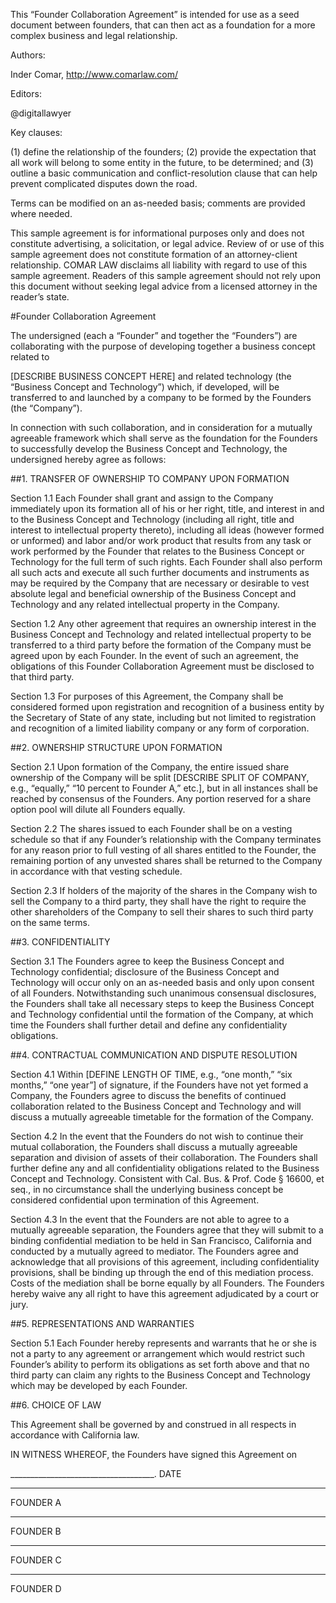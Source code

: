This “Founder Collaboration Agreement” is intended for use as a seed document between founders, that can then act as a foundation for a more complex business and legal relationship.

Authors: 

Inder Comar, http://www.comarlaw.com/

Editors: 

@digitallawyer

Key clauses:

(1) define the relationship of the founders; 
(2) provide the expectation that all work will belong to some entity in the future, to be determined; and 
(3) outline a basic communication and conflict-resolution clause that can help prevent complicated disputes down the road.

Terms can be modified on an as-needed basis; comments are provided where needed.

This sample agreement is for informational purposes only and does not constitute advertising, a solicitation, or legal advice. Review of or use of this sample agreement does not constitute formation of an attorney-client relationship. COMAR LAW disclaims all liability with regard to use of this sample agreement. Readers of this sample agreement should not rely upon this document without seeking legal advice from a licensed attorney in the reader’s state.

#Founder Collaboration Agreement

The undersigned (each a “Founder” and together the “Founders”) are collaborating with the purpose of developing together a business concept related to 

[DESCRIBE BUSINESS CONCEPT HERE] and related technology (the “Business Concept and Technology”) which, if developed, will be transferred to and launched by a company to be formed by the Founders (the “Company”). 

In connection with such collaboration, and in consideration for a mutually agreeable framework which shall serve as the foundation for the Founders to successfully develop the Business Concept and Technology, the undersigned hereby agree as follows:

##1.  TRANSFER OF OWNERSHIP TO COMPANY UPON FORMATION

Section 1.1	Each Founder shall grant and assign to the Company immediately upon its formation all of his or her right, title, and interest in and to the Business Concept and Technology (including all right, title and interest to intellectual property thereto), including all ideas (however formed or unformed) and labor and/or work product that results from any task or work performed by the Founder that relates to the Business Concept or Technology for the full term of such rights. Each Founder shall also perform all such acts and execute all such further documents and instruments as may be required by the Company that are necessary or desirable to vest absolute legal and beneficial ownership of the Business Concept and Technology and any related intellectual property in the Company. 

Section 1.2	Any other agreement that requires an ownership interest in the Business Concept and Technology and related intellectual property to be transferred to a third party before the formation of the Company must be agreed upon by each Founder. In the event of such an agreement, the obligations of this Founder Collaboration Agreement must be disclosed to that third party.

Section 1.3	For purposes of this Agreement, the Company shall be considered formed upon registration and recognition of a business entity by the Secretary of State of any state, including but not limited to registration and recognition of a limited liability company or any form of corporation.

##2.	OWNERSHIP STRUCTURE UPON FORMATION

Section 2.1	Upon formation of the Company, the entire issued share ownership of the Company will be split [DESCRIBE SPLIT OF COMPANY, e.g., “equally,” “10 percent to Founder A,” etc.], but in all instances shall be reached by consensus of the Founders. Any portion reserved for a share option pool will dilute all Founders equally.

Section 2.2	The shares issued to each Founder shall be on a vesting schedule so that if any Founder’s relationship with the Company terminates for any reason prior to full vesting of all shares entitled to the Founder, the remaining portion of any unvested shares shall be returned to the Company in accordance with that vesting schedule.

Section 2.3	If holders of the majority of the shares in the Company wish to sell the Company to a third party, they shall have the right to require the other shareholders of the Company to sell their shares to such third party on the same terms.

##3.	CONFIDENTIALITY

Section 3.1	The Founders agree to keep the Business Concept and Technology confidential; disclosure of the Business Concept and Technology will occur only on an as-needed basis and only upon consent of all Founders. Notwithstanding such unanimous consensual disclosures, the Founders shall take all necessary steps to keep the Business Concept and Technology confidential until the formation of the Company, at which time the Founders shall further detail and define any confidentiality obligations. 

##4.	CONTRACTUAL COMMUNICATION AND DISPUTE RESOLUTION

Section 4.1	Within [DEFINE LENGTH OF TIME, e.g., “one month,” “six months,” “one year”] of signature, if the Founders have not yet formed a Company, the Founders agree to discuss the benefits of continued collaboration related to the Business Concept and Technology and will discuss a mutually agreeable timetable for the formation of the Company. 

Section 4.2	In the event that the Founders do not wish to continue their mutual collaboration, the Founders shall discuss a mutually agreeable separation and division of assets of their collaboration. The Founders shall further define any and all confidentiality obligations related to the Business Concept and Technology. Consistent with Cal. Bus. & Prof. Code § 16600, et seq., in no circumstance shall the underlying business concept be considered confidential upon termination of this Agreement.  

Section 4.3	In the event that the Founders are not able to agree to a mutually agreeable separation, the Founders agree that they will submit to a binding confidential mediation to be held in San Francisco, California and conducted by a mutually agreed to mediator. The Founders agree and acknowledge that all provisions of this agreement, including confidentiality provisions, shall be binding up through the end of this mediation process. Costs of the mediation shall be borne equally by all Founders. The Founders hereby waive any all right to have this agreement adjudicated by a court or jury.

##5.	REPRESENTATIONS AND WARRANTIES

Section 5.1	Each Founder hereby represents and warrants that he or she is not a party to any agreement or arrangement which would restrict such Founder’s ability to perform its obligations as set forth above and that no third party can claim any rights to the Business Concept and Technology which may be developed by each Founder.

##6.	CHOICE OF LAW

This Agreement shall be governed by and construed in all respects in accordance with California law.


IN WITNESS WHEREOF, the Founders have signed this Agreement on 

____________________________________.
DATE



________________________________________
FOUNDER A

________________________________________
FOUNDER B

________________________________________
FOUNDER C

________________________________________
FOUNDER D
